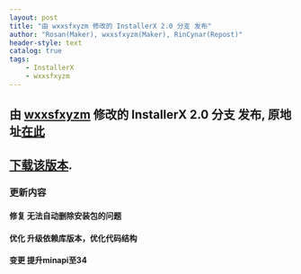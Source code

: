 ```yaml
---
layout: post
title: "由 wxxsfxyzm 修改的 InstallerX 2.0 分支 发布"
author: "Rosan(Maker), wxxsfxyzm(Maker), RinCynar(Repost)"
header-style: text
catalog: true
tags:
    - InstallerX
    - wxxsfxyzm
---
```


## 由 [wxxsfxyzm](https://github.com/wxxsfxyzm) 修改的 InstallerX 2.0 分支 发布, 原地址[在此](https://github.com/wxxsfxyzm/InstallerX-Revived/releases/tag/v2.0)
## [下载该版本](/file/InstallerX-wxxsfxyzm-2.0.apk).

### 更新内容

#### 修复 无法自动删除安装包的问题
#### 优化 升级依赖库版本，优化代码结构
#### 变更 提升minapi至34
